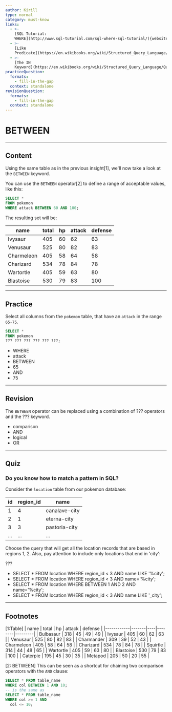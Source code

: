 ```yaml
---
author: Kirill
type: normal
category: must-know
links:
  - >-
    [SQL Tutorial:
    WHERE](http://www.sql-tutorial.com/sql-where-sql-tutorial/){website}
  - >-
    [Like
    Predicate](https://en.wikibooks.org/wiki/Structured_Query_Language/Like_Predicate){website}
  - >-
    [The IN
    Keyword](https://en.wikibooks.org/wiki/Structured_Query_Language/Quantified_Comparison#IN){website}
practiceQuestion:
  formats:
    - fill-in-the-gap
  context: standalone
revisionQuestion:
  formats:
    - fill-in-the-gap
  context: standalone
---
```


# BETWEEN


---

## Content

Using the same table as in the previous insight[1], we'll now take a look at the `BETWEEN` keyword.

You can use the `BETWEEN` operator[2] to define a range of acceptable values, like this:

```sql
SELECT *
FROM pokemon
WHERE attack BETWEEN 60 AND 100;
```

The resulting set will be:

| name       | total | hp | attack | defense |
| ---------- | ----- | -- | ------ | ------- |
| Ivysaur    | 405   | 60 | 62     | 63      |
| Venusaur   | 525   | 80 | 82     | 83      |
| Charmeleon | 405   | 58 | 64     | 58      |
| Charizard  | 534   | 78 | 84     | 78      |
| Wartortle  | 405   | 59 | 63     | 80      |
| Blastoise  | 530   | 79 | 83     | 100     |


---

## Practice

Select all columns from the `pokemon` table, that have an `attack` in the range `65-75`.

```sql
SELECT *
FROM pokemon
??? ??? ??? ??? ??? ???;
```

- WHERE
- attack
- BETWEEN
- 65
- AND
- 75


---

## Revision

The `BETWEEN` operator can be replaced using a combination of ??? operators and the ??? keyword.

- comparison
- AND
- logical
- OR


---

## Quiz

### Do you know how to match a pattern in SQL?


Consider the `location` table from our pokemon database:

| id  | region_id | name          |
| --- | --------- | ------------- |
| 1   | 4         | canalave-city |
| 2   | 1         | eterna-city   |
| 3   | 3         | pastoria-city |
| ... | ...       | ...           |

Choose the query that will get all the location records that are based in regions 1, 2. Also, pay attention to include only locations that end in 'city':

 ???

- SELECT * FROM location WHERE region_id < 3 AND name LIKE '%city';
- SELECT * FROM location WHERE region_id < 3 AND name='%city';
- SELECT * FROM location WHERE BETWEEN 1 AND 2 AND name='%city';
- SELECT * FROM location WHERE region_id < 3 AND name LIKE '_city';


---

## Footnotes

[1:Table]
| name       | total | hp | attack | defense |
|------------|-------|----|--------|---------|
| Bulbasaur  | 318   | 45 | 49     | 49      |
| Ivysaur    | 405   | 60 | 62     | 63      |
| Venusaur   | 525   | 80 | 82     | 83      |
| Charmander | 309   | 39 | 52     | 43      |
| Charmeleon | 405   | 58 | 64     | 58      |
| Charizard  | 534   | 78 | 84     | 78      |
| Squirtle   | 314   | 44 | 48     | 65      |
| Wartortle  | 405   | 59 | 63     | 80      |
| Blastoise  | 530   | 79 | 83     | 100     |
| Caterpie   | 195   | 45 | 30     | 35      |
| Metapod    | 205   | 50 | 20     | 55      |

[2: BETWEEN]
This can be seen as a shortcut for chaining two comparison operators with the `AND` clause:

```sql
SELECT * FROM table_name
WHERE col BETWEEN 1 AND 10;
-- is the same as
SELECT * FROM table_name
WHERE col >= 1 AND
  col <= 10;
```
